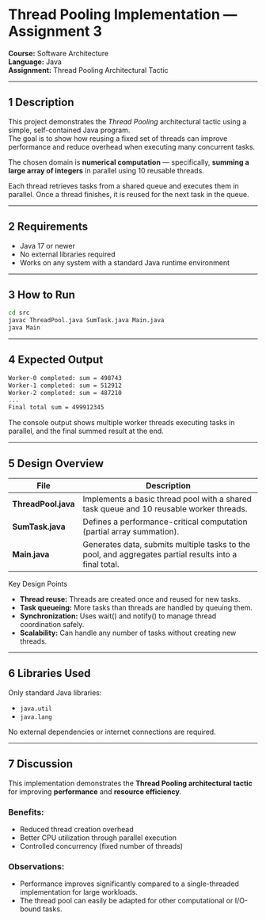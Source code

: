 # Thread Pooling Implementation — Assignment 3

**Course:** Software Architecture  
**Language:** Java  
**Assignment:** Thread Pooling Architectural Tactic  

---

## 1 Description

This project demonstrates the *Thread Pooling* architectural tactic using a simple, self-contained Java program.  
The goal is to show how reusing a fixed set of threads can improve performance and reduce overhead when executing many concurrent tasks.

The chosen domain is **numerical computation** — specifically, **summing a large array of integers** in parallel using 10 reusable threads.

Each thread retrieves tasks from a shared queue and executes them in parallel. Once a thread finishes, it is reused for the next task in the queue.

---

## 2 Requirements

- Java 17 or newer  
- No external libraries required  
- Works on any system with a standard Java runtime environment  

---

## 3 How to Run

```bash
cd src
javac ThreadPool.java SumTask.java Main.java
java Main
```

---

## 4 Expected Output

```bash
Worker-0 completed: sum = 498743
Worker-1 completed: sum = 512912
Worker-2 completed: sum = 487210
...
Final total sum = 499912345
```

The console output shows multiple worker threads executing tasks in parallel, and the final summed result at the end.

---

## 5 Design Overview

| File | Description |
| - | - |
| **ThreadPool.java** | Implements a basic thread pool with a shared task queue and 10 reusable worker threads. |
| **SumTask.java** | Defines a performance-critical computation (partial array summation). |
| **Main.java** | Generates data, submits multiple tasks to the pool, and aggregates partial results into a final total. |

Key Design Points
* **Thread reuse:** Threads are created once and reused for new tasks.
* **Task queueing:** More tasks than threads are handled by queuing them.
* **Synchronization:** Uses wait() and notify() to manage thread coordination safely.
* **Scalability:** Can handle any number of tasks without creating new threads.

---

## 6 Libraries Used
Only standard Java libraries:

* `java.util`
* `java.lang`

No external dependencies or internet connections are required.

---

## 7 Discussion
This implementation demonstrates the **Thread Pooling architectural tactic** for improving **performance** and **resource efficiency**.

### Benefits:
* Reduced thread creation overhead
* Better CPU utilization through parallel execution
* Controlled concurrency (fixed number of threads)

### Observations:
* Performance improves significantly compared to a single-threaded implementation for large workloads.
* The thread pool can easily be adapted for other computational or I/O-bound tasks.